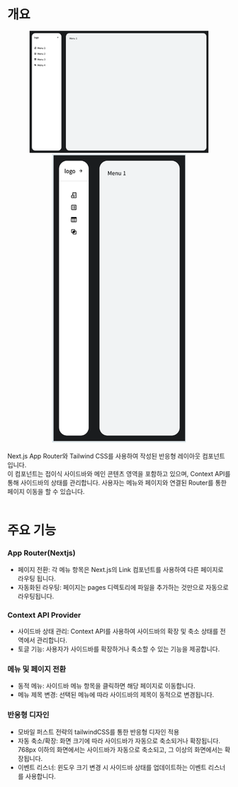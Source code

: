 # 개요

<div style="text-align:center;">
<img src="./public/s1.png" width="80%" height="50%" title="dev"/>
</div>

<div style="text-align:center;">
<img src="./public/s2.png" width="60%" height="50%" title="dev"/>
</div>
 <br />
Next.js App Router와 Tailwind CSS를 사용하여 작성된 반응형 레이아웃 컴포넌트입니다. <br />
이 컴포넌트는 접이식 사이드바와 메인 콘텐츠 영역을 포함하고 있으며, Context API를 통해 사이드바의 상태를 관리합니다. 사용자는 메뉴와 페이지와 연결된 Router를 통한 페이지 이동을 할 수 있습니다. <br /> <br />

# 주요 기능

### App Router(Nextjs)

- 페이지 전환: 각 메뉴 항목은 Next.js의 Link 컴포넌트를 사용하여 다른 페이지로 라우팅 됩니다.
- 자동화된 라우팅: 페이지는 pages 디렉토리에 파일을 추가하는 것만으로 자동으로 라우팅됩니다.

### Context API Provider

- 사이드바 상태 관리: Context API를 사용하여 사이드바의 확장 및 축소 상태를 전역에서 관리합니다.
- 토글 기능: 사용자가 사이드바를 확장하거나 축소할 수 있는 기능을 제공합니다.

### 메뉴 및 페이지 전환

- 동적 메뉴: 사이드바 메뉴 항목을 클릭하면 해당 페이지로 이동합니다.
- 메뉴 제목 변경: 선택된 메뉴에 따라 사이드바의 제목이 동적으로 변경됩니다.

### 반응형 디자인

- 모바일 퍼스트 전략의 tailwindCSS를 통한 반응형 디자인 적용
- 자동 축소/확장: 화면 크기에 따라 사이드바가 자동으로 축소되거나 확장됩니다. 768px 이하의 화면에서는 사이드바가 자동으로 축소되고, 그 이상의 화면에서는 확장됩니다.
- 이벤트 리스너: 윈도우 크기 변경 시 사이드바 상태를 업데이트하는 이벤트 리스너를 사용합니다.
